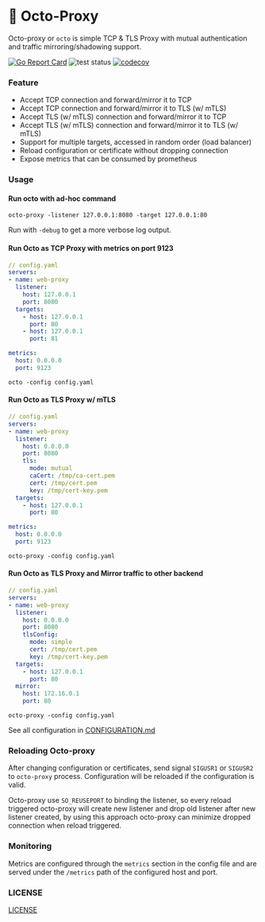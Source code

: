 # 🐙 Octo-Proxy  
Octo-proxy or `octo` is simple TCP & TLS Proxy with mutual authentication and traffic mirroring/shadowing support.

[![Go Report Card](https://goreportcard.com/badge/github.com/nothinux/octo-proxy)](https://goreportcard.com/report/github.com/nothinux/octo-proxy)  ![test status](https://github.com/nothinux/octo-proxy/actions/workflows/test.yml/badge.svg?branch=main)  [![codecov](https://codecov.io/gh/nothinux/octo-proxy/branch/main/graph/badge.svg?token=HBRTW7DX0K)](https://codecov.io/gh/nothinux/octo-proxy)

### Feature
- Accept TCP connection and forward/mirror it to TCP
- Accept TCP connection and forward/mirror it to TLS (w/ mTLS)
- Accept TLS (w/ mTLS) connection and forward/mirror it to TCP
- Accept TLS (w/ mTLS) connection and forward/mirror it to TLS (w/ mTLS)
- Support for multiple targets, accessed in random order (load balancer)
- Reload configuration or certificate without dropping connection
- Expose metrics that can be consumed by prometheus

### Usage
#### Run octo with ad-hoc command
```
octo-proxy -listener 127.0.0.1:8080 -target 127.0.0.1:80
```

Run with `-debug` to get a more verbose log output.

#### Run Octo as TCP Proxy with metrics on port 9123
``` yaml
// config.yaml
servers:
- name: web-proxy
  listener:
    host: 127.0.0.1
    port: 8080
  targets:
    - host: 127.0.0.1
      port: 80
    - host: 127.0.0.1
      port: 81

metrics:
  host: 0.0.0.0
  port: 9123
```

```
octo -config config.yaml
```

#### Run Octo as TLS Proxy w/ mTLS
``` yaml
// config.yaml
servers:
- name: web-proxy
  listener:
    host: 0.0.0.0
    port: 8080
    tls:
      mode: mutual
      caCert: /tmp/ca-cert.pem
      cert: /tmp/cert.pem
      key: /tmp/cert-key.pem
  targets:
    - host: 127.0.0.1
      port: 80

metrics:
  host: 0.0.0.0
  port: 9123
```

```
octo-proxy -config config.yaml
```

#### Run Octo as TLS Proxy and Mirror traffic to other backend
``` yaml
// config.yaml
servers:
- name: web-proxy
  listener:
    host: 0.0.0.0
    port: 8080
    tlsConfig:
      mode: simple
      cert: /tmp/cert.pem
      key: /tmp/cert-key.pem
  targets:
    - host: 127.0.0.1
      port: 80
  mirror:
    host: 172.16.0.1
    port: 80
```

```
octo-proxy -config config.yaml
```

See all configuration in [CONFIGURATION.md](https://github.com/nothinux/octo-proxy/tree/master/docs/CONFIGURATION.md)

### Reloading Octo-proxy
After changing configuration or certificates, send signal `SIGUSR1` or `SIGUSR2` to `octo-proxy` process. Configuration will be reloaded if the configuration is valid.

Octo-proxy use `SO_REUSEPORT` to binding the listener, so every reload triggered octo-proxy will create new listener and drop old listener after new listener created, by using this approach octo-proxy can minimize dropped connection when reload triggered.

### Monitoring
Metrics are configured through the `metrics` section in the config file and are served under the `/metrics` path of the configured host and port.

### LICENSE
[LICENSE](https://github.com/nothinux/octo-proxy/blob/main/LICENSE.md)
